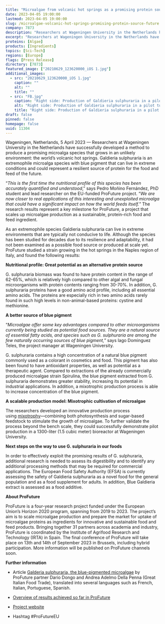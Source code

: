 ```yaml
---
title: "Microalgae from volcanic hot springs as a promising protein source for the future"
date: 2023-04-05 19:00:00
lastmod: 2023-04-05 19:00:00
slug: /microalgae-volcanic-hot-springs-promising-protein-source-future
company: 7873
description: "Researchers at Wageningen University in the Netherlands have successfully developed a method to produce a promising microalga species that could represent a resilient source of protein for the food and feed of the future."
excerpt: "Researchers at Wageningen University in the Netherlands have successfully developed a method to produce a promising microalga species that could represent a resilient source of protein for the food and feed of the future."
proteins: [Algae]
products: [Ingredients]
topics: [Sci-Tech]
regions: [Europe]
flags: [Press Release]
directory: [7873]
featured_image: ["20210629_123620000_iOS 1.jpg"]
additional_images:
  - src: "20210629_123620000_iOS 1.jpg"
    caption: ""
    alt: ""
    title: ""
  - src: "FB.jpg"
    caption: "Right side: Production of Galdieria sulphuraria in a pilot tubular photobioreactor at AlgaePARC (Wageningen University and Research, The Netherlands); Left side: hot springs"
    alt: "Right side: Production of Galdieria sulphuraria in a pilot tubular photobioreactor at AlgaePARC (Wageningen University and Research, The Netherlands); Left side: hot springs"
    title: "Right side: Production of Galdieria sulphuraria in a pilot tubular photobioreactor at AlgaePARC (Wageningen University and Research, The Netherlands); Left side: hot springs"
draft: false
pinned: false
homepage: false
uuid: 11304
---
```

<p>Wageningen, Netherlands, 5 April 2023 — Researchers at Wageningen University in the Netherlands have successfully developed a method to produce a promising microalga species that grows in an unlikely environment: the world’s volcanic hot springs. Galdieria sulphuraria is an extremophile microalga species with blue pigment that can live in extreme conditions and could represent a resilient source of protein for the food and feed of the future.</p>
<p>“<em>This is the first time the nutritional profile of this species has been accurately quantified and understood</em>,” says Pedro Moñino Fernández, PhD student and lead researcher on the EU-funded ProFuture project. “<em>We are now closer to real applications of this interesting and unexploited microalga that could have a significant impact on how the world feeds itself.</em>” The research results represent a key milestone for ProFuture, a project that scales up microalgae production as a sustainable, protein-rich food and feed ingredient.</p>
<p>As an extremophile species Galdieria sulphuraria can live in extreme environments that are typically not conducive to life. Although the species has been studied for decades due to its resilience and adaptability, it had not been examined as a possible food source or produced at scale yet. ProFuture studied a strain growing in the hot springs in the Naples region of Italy, and found the following results:</p>
<p><strong>Nutritional profile: Great potential as an alternative protein source</strong></p>
<p>G. sulphuraria biomass was found to have protein content in the range of 62-65%, which is relatively high compared to other algal and fungal microorganisms with protein contents ranging from 30-70%. In addition, G. sulphuraria proteins have a good amino acid profile, including all essential amino acids. The proteins are especially rich in two amino acids rarely found in such high levels in non-animal-based proteins: cystine and methionine.</p>
<p><strong>A better source of blue pigment</strong></p>
<p>“<em>Microalgae offer some key advantages compared to other microorganisms currently being studied as potential food sources. They are a natural source of essential fatty acids, and species such as G. sulphuraria are among the few naturally occurring sources of blue pigment,</em>” says Iago Dominguez Teles, the project manager at Wageningen University.</p>
<p>G. sulphuraria contains a high concentration of a natural blue pigment commonly used as a colorant in cosmetics and food. This pigment has also been found to have antioxidant properties, as well as potential as a therapeutic agent. Compared to extractions of the already commercially produced microalgae strain Spirulina, the blue pigment extracted from G. sulphuraria demonstrates greater stability, increasing its potential in industrial applications. In addition, a mixotrophic production process is able to increase concentration of the blue pigment.</p>
<p><strong>A scalable production model: Mixotrophic cultivation of microalgae</strong></p>
<p>The researchers developed an innovative production process using <a href="https://www.pro-future.eu/news/industrial-mixotrophic-cultivation">mixotrophy</a>—combining both photosynthesis and sugar-based feedstock to stimulate the growth of microalgae. To further validate the process beyond the bench scale, they could successfully demonstrate pilot production in a 1300-liter (1.5 cubic meter) bioreactor at Wageningen University.</p>
<p><strong>Next steps on the way to use G. sulphuraria in our foods</strong></p>
<p>In order to effectively exploit the promising results of G. sulphuraria, additional research is needed to assess its digestibility and to identify any additional processing methods that may be required for commercial applications. The European Food Safety Authority (EFSA) is currently assessing the safety of Galdieria sulphuraria as a novel food for the general population and as a food supplement for adults. In addition, Blue Galdieria extract is assessed as a food additive.</p>
<p><strong>About ProFuture</strong></p>
<p>ProFuture is a four-year research project funded under the European Union’s Horizon 2020 program, spanning from 2019 to 2023. The project’s aim is to scale microalgae production and prepare the market for uptake of microalgae proteins as ingredients for innovative and sustainable food and feed products. Bringing together 31 partners across academia and industry, ProFuture is coordinated by the Institute of Agrifood Research and Technology (IRTA) in Spain. The final conference of ProFuture will take place on 13th and 14th of September 2023 in Brussels, including hybrid participation. More information will be published on ProFuture channels soon.</p>
<p><strong>Further information</strong></p>
<ul>
<li>
<p>Article <a href="https://www.greatitalianfoodtrade.it/en/-innovation/galderia-sulphuraria-the-blue-pigmented-microalgae/">Galderia sulphuraria, the blue-pigmented microalgae</a> by ProFuture partner Dario Dongo and Andrea Adelmo Della Penna (Great Italian Food Trade), translated into several languages such as French, Italian, Portuguese, Spanish.</p>
</li>
<li>
<p><a href="https://www.pro-future.eu/news/profuture-update-which-results-have-we-achieved-so-far">Overview of results achieved so far in ProFuture</a></p>
</li>
<li>
<p><a href="https://www.pro-future.eu/">Project website</a></p>
</li>
<li>
<p>Hashtag #ProFutureEU</p>
</li>
</ul>
